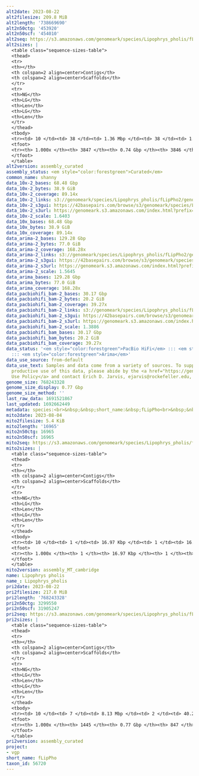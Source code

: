 ```yaml
---
alt2date: 2023-08-22
alt2filesize: 209.8 MiB
alt2length: '738669690'
alt2n50ctg: '453920'
alt2n50scf: '454010'
alt2seq: https://s3.amazonaws.com/genomeark/species/Lipophrys_pholis/fLipPho2/assembly_curated/fLipPho2.alt.cur.20230822.fasta.gz
alt2sizes: |
  <table class="sequence-sizes-table">
  <thead>
  <tr>
  <th></th>
  <th colspan=2 align=center>Contigs</th>
  <th colspan=2 align=center>Scaffolds</th>
  </tr>
  <tr>
  <th>NG</th>
  <th>LG</th>
  <th>Len</th>
  <th>LG</th>
  <th>Len</th>
  </tr>
  </thead>
  <tbody>
  <tr><td> 10 </td><td> 38 </td><td> 1.36 Mbp </td><td> 38 </td><td> 1.36 Mbp </td></tr><tr><td> 20 </td><td> 101 </td><td> 1.01 Mbp </td><td> 101 </td><td> 1.01 Mbp </td></tr><tr><td> 30 </td><td> 187 </td><td> 0.75 Mbp </td><td> 187 </td><td> 0.75 Mbp </td></tr><tr><td> 40 </td><td> 300 </td><td> 0.57 Mbp </td><td> 299 </td><td> 0.58 Mbp </td></tr><tr style="background-color:#cccccc;"><td> 50 </td><td> 445 </td><td> 453.92 Kbp </td><td> 444 </td><td> 454.01 Kbp </td></tr><tr><td> 60 </td><td> 632 </td><td> 340.29 Kbp </td><td> 631 </td><td> 340.29 Kbp </td></tr><tr><td> 70 </td><td> 883 </td><td> 251.19 Kbp </td><td> 882 </td><td> 251.19 Kbp </td></tr><tr><td> 80 </td><td> 1246 </td><td> 161.17 Kbp </td><td> 1245 </td><td> 161.17 Kbp </td></tr><tr><td> 90 </td><td> 1872 </td><td> 81.76 Kbp </td><td> 1871 </td><td> 81.76 Kbp </td></tr><tr><td> 100 </td><td> 3847 </td><td> 3.83 Kbp </td><td> 3846 </td><td> 3.83 Kbp </td></tr></tbody>
  <tfoot>
  <tr><th> 1.000x </th><th> 3847 </th><th> 0.74 Gbp </th><th> 3846 </th><th> 0.74 Gbp </th></tr>
  </tfoot>
  </table>
alt2version: assembly_curated
assembly_status: <em style="color:forestgreen">Curated</em>
common_name: shanny
data_10x-2_bases: 68.48 Gbp
data_10x-2_bytes: 38.9 GiB
data_10x-2_coverage: 89.14x
data_10x-2_links: s3://genomeark/species/Lipophrys_pholis/fLipPho2/genomic_data/10x/<br>
data_10x-2_s3gui: https://42basepairs.com/browse/s3/genomeark/species/Lipophrys_pholis/fLipPho2/genomic_data/10x/
data_10x-2_s3url: https://genomeark.s3.amazonaws.com/index.html?prefix=species/Lipophrys_pholis/fLipPho2/genomic_data/10x/
data_10x-2_scale: 1.6403
data_10x_bases: 68.48 Gbp
data_10x_bytes: 38.9 GiB
data_10x_coverage: 89.14x
data_arima-2_bases: 129.28 Gbp
data_arima-2_bytes: 77.0 GiB
data_arima-2_coverage: 168.28x
data_arima-2_links: s3://genomeark/species/Lipophrys_pholis/fLipPho2/genomic_data/arima/<br>
data_arima-2_s3gui: https://42basepairs.com/browse/s3/genomeark/species/Lipophrys_pholis/fLipPho2/genomic_data/arima/
data_arima-2_s3url: https://genomeark.s3.amazonaws.com/index.html?prefix=species/Lipophrys_pholis/fLipPho2/genomic_data/arima/
data_arima-2_scale: 1.5645
data_arima_bases: 129.28 Gbp
data_arima_bytes: 77.0 GiB
data_arima_coverage: 168.28x
data_pacbiohifi_bam-2_bases: 30.17 Gbp
data_pacbiohifi_bam-2_bytes: 20.2 GiB
data_pacbiohifi_bam-2_coverage: 39.27x
data_pacbiohifi_bam-2_links: s3://genomeark/species/Lipophrys_pholis/fLipPho2/genomic_data/pacbio_hifi/<br>
data_pacbiohifi_bam-2_s3gui: https://42basepairs.com/browse/s3/genomeark/species/Lipophrys_pholis/fLipPho2/genomic_data/pacbio_hifi/
data_pacbiohifi_bam-2_s3url: https://genomeark.s3.amazonaws.com/index.html?prefix=species/Lipophrys_pholis/fLipPho2/genomic_data/pacbio_hifi/
data_pacbiohifi_bam-2_scale: 1.3886
data_pacbiohifi_bam_bases: 30.17 Gbp
data_pacbiohifi_bam_bytes: 20.2 GiB
data_pacbiohifi_bam_coverage: 39.27x
data_status: '<em style="color:forestgreen">PacBio HiFi</em> ::: <em style="color:forestgreen">10x</em>
  ::: <em style="color:forestgreen">Arima</em>'
data_use_source: from-default
data_use_text: Samples and data come from a variety of sources. To support fair and
  productive use of this data, please abide by the <a href="https://genome10k.soe.ucsc.edu/data-use-policies/">Data
  Use Policy</a> and contact Erich D. Jarvis, ejarvis@rockefeller.edu, with any questions.
genome_size: 768243328
genome_size_display: 0.77 Gbp
genome_size_method: ''
last_raw_data: 1691521867
last_updated: 1692662449
metadata: species:<br>&nbsp;&nbsp;short_name:&nbsp;fLipPho<br>&nbsp;&nbsp;name:&nbsp;Lipophrys&nbsp;pholis<br>&nbsp;&nbsp;taxon_id:&nbsp;56720<br>&nbsp;&nbsp;common_name:&nbsp;shanny<br>&nbsp;&nbsp;order:<br>&nbsp;&nbsp;&nbsp;&nbsp;name:&nbsp;Blenniiformes<br>&nbsp;&nbsp;family:<br>&nbsp;&nbsp;&nbsp;&nbsp;name:&nbsp;Blenniidae<br>&nbsp;&nbsp;individuals:<br>&nbsp;&nbsp;&nbsp;&nbsp;-&nbsp;short_name:&nbsp;fLipPho2<br>&nbsp;&nbsp;&nbsp;&nbsp;&nbsp;&nbsp;biosample_id:&nbsp;SAMEA7522844<br>&nbsp;&nbsp;&nbsp;&nbsp;&nbsp;&nbsp;sex:<br>&nbsp;&nbsp;genome_size:<br>&nbsp;&nbsp;genome_size_method:<br>&nbsp;&nbsp;project:&nbsp;[&nbsp;vgp&nbsp;]<br>
mito2date: 2023-08-04
mito2filesize: 5.4 KiB
mito2length: '16965'
mito2n50ctg: 16965
mito2n50scf: 16965
mito2seq: https://s3.amazonaws.com/genomeark/species/Lipophrys_pholis/fLipPho2/assembly_MT_cambridge/fLipPho2.MT.20230804.fasta.gz
mito2sizes: |
  <table class="sequence-sizes-table">
  <thead>
  <tr>
  <th></th>
  <th colspan=2 align=center>Contigs</th>
  <th colspan=2 align=center>Scaffolds</th>
  </tr>
  <tr>
  <th>NG</th>
  <th>LG</th>
  <th>Len</th>
  <th>LG</th>
  <th>Len</th>
  </tr>
  </thead>
  <tbody>
  <tr><td> 10 </td><td> 1 </td><td> 16.97 Kbp </td><td> 1 </td><td> 16.97 Kbp </td></tr><tr><td> 20 </td><td> 1 </td><td> 16.97 Kbp </td><td> 1 </td><td> 16.97 Kbp </td></tr><tr><td> 30 </td><td> 1 </td><td> 16.97 Kbp </td><td> 1 </td><td> 16.97 Kbp </td></tr><tr><td> 40 </td><td> 1 </td><td> 16.97 Kbp </td><td> 1 </td><td> 16.97 Kbp </td></tr><tr style="background-color:#cccccc;"><td> 50 </td><td> 1 </td><td style="background-color:#ff8888;"> 16.97 Kbp </td><td> 1 </td><td style="background-color:#ff8888;"> 16.97 Kbp </td></tr><tr><td> 60 </td><td> 1 </td><td> 16.97 Kbp </td><td> 1 </td><td> 16.97 Kbp </td></tr><tr><td> 70 </td><td> 1 </td><td> 16.97 Kbp </td><td> 1 </td><td> 16.97 Kbp </td></tr><tr><td> 80 </td><td> 1 </td><td> 16.97 Kbp </td><td> 1 </td><td> 16.97 Kbp </td></tr><tr><td> 90 </td><td> 1 </td><td> 16.97 Kbp </td><td> 1 </td><td> 16.97 Kbp </td></tr><tr><td> 100 </td><td> 1 </td><td> 16.97 Kbp </td><td> 1 </td><td> 16.97 Kbp </td></tr></tbody>
  <tfoot>
  <tr><th> 1.000x </th><th> 1 </th><th> 16.97 Kbp </th><th> 1 </th><th> 16.97 Kbp </th></tr>
  </tfoot>
  </table>
mito2version: assembly_MT_cambridge
name: Lipophrys pholis
name_: Lipophrys_pholis
pri2date: 2023-08-22
pri2filesize: 217.0 MiB
pri2length: '768243328'
pri2n50ctg: 3299550
pri2n50scf: 31905247
pri2seq: https://s3.amazonaws.com/genomeark/species/Lipophrys_pholis/fLipPho2/assembly_curated/fLipPho2.pri.cur.20230822.fasta.gz
pri2sizes: |
  <table class="sequence-sizes-table">
  <thead>
  <tr>
  <th></th>
  <th colspan=2 align=center>Contigs</th>
  <th colspan=2 align=center>Scaffolds</th>
  </tr>
  <tr>
  <th>NG</th>
  <th>LG</th>
  <th>Len</th>
  <th>LG</th>
  <th>Len</th>
  </tr>
  </thead>
  <tbody>
  <tr><td> 10 </td><td> 7 </td><td> 8.13 Mbp </td><td> 2 </td><td> 40.26 Mbp </td></tr><tr><td> 20 </td><td> 17 </td><td> 6.36 Mbp </td><td> 4 </td><td> 35.92 Mbp </td></tr><tr><td> 30 </td><td> 31 </td><td> 5.17 Mbp </td><td> 6 </td><td> 34.65 Mbp </td></tr><tr><td> 40 </td><td> 47 </td><td> 4.26 Mbp </td><td> 9 </td><td> 32.54 Mbp </td></tr><tr style="background-color:#cccccc;"><td> 50 </td><td> 68 </td><td style="background-color:#88ff88;"> 3.30 Mbp </td><td> 11 </td><td style="background-color:#88ff88;"> 31.91 Mbp </td></tr><tr><td> 60 </td><td> 94 </td><td> 2.65 Mbp </td><td> 13 </td><td> 29.81 Mbp </td></tr><tr><td> 70 </td><td> 130 </td><td> 1.79 Mbp </td><td> 16 </td><td> 29.03 Mbp </td></tr><tr><td> 80 </td><td> 188 </td><td> 1.03 Mbp </td><td> 19 </td><td> 26.54 Mbp </td></tr><tr><td> 90 </td><td> 320 </td><td> 346.51 Kbp </td><td> 22 </td><td> 21.38 Mbp </td></tr><tr><td> 100 </td><td> 1445 </td><td> 1.00 Kbp </td><td> 847 </td><td> 1.00 Kbp </td></tr></tbody>
  <tfoot>
  <tr><th> 1.000x </th><th> 1445 </th><th> 0.77 Gbp </th><th> 847 </th><th> 0.77 Gbp </th></tr>
  </tfoot>
  </table>
pri2version: assembly_curated
project:
- vgp
short_name: fLipPho
taxon_id: 56720
---
```

